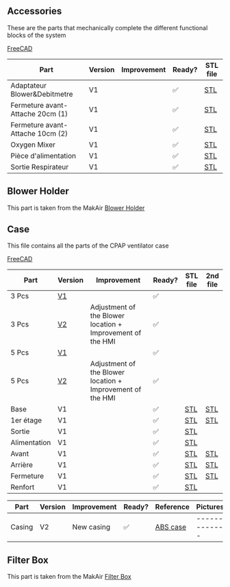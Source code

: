 ## Accessories

These are the parts that mechanically complete the different functional blocks of the system

[FreeCAD](https://github.com/makers-for-life/makair-cpap/blob/master/Parts-CPAP/Accessories/Accessories.FCStd)

| Part  | Version | Improvement | Ready? | STL file |
| ------------- | ------------- | ------------- | ------------- | ------------- |
| Adaptateur Blower&Debitmetre | V1 |  | ✅ | [STL](https://github.com/makers-for-life/makair-cpap/blob/master/Parts-CPAP/Accessories/Adaptateur_Blower_Debitmetre.stl) |
|  Fermeture avant-Attache 20cm (1) | V1 |  | ✅ | [STL](https://github.com/makers-for-life/makair-cpap/blob/master/Parts-CPAP/Accessories/Fermeture_avant-Attache.stl) |
|  Fermeture avant-Attache 10cm (2) | V1 |  | ✅ | [STL](https://github.com/makers-for-life/makair-cpap/blob/master/Parts-CPAP/Accessories/Fermeture_avant-Attache2.stl) |
|  Oxygen Mixer | V1 |  | ✅ | [STL](https://github.com/makers-for-life/makair-cpap/blob/master/Parts-CPAP/Accessories/Oxygen_Mixer.stl) |
|  Pièce d'alimentation | V1 |  | ✅ | [STL](https://github.com/makers-for-life/makair-cpap/blob/master/Parts-CPAP/Accessories/Piece_Alim.stl) |
|  Sortie Respirateur | V1 |  | ✅ | [STL](https://github.com/makers-for-life/makair-cpap/blob/master/Parts-CPAP/Accessories/Sortie_respirateur.stl) |


## Blower Holder

This part is taken from the MakAir [Blower Holder](https://github.com/makers-for-life/makair-parts/tree/master/src/blower-holder)

## Case

This file contains all the parts of the CPAP ventilator case

[FreeCAD](https://github.com/makers-for-life/makair-cpap/blob/master/Parts-CPAP/Case/Bo%C3%AEtier.FCStd)

| Part  | Version | Improvement | Ready? | STL file | 2nd file |
| ------------- | ------------- | ------------- | ------------- | ------------- | ------------- |
| 3 Pcs | [V1](https://github.com/makers-for-life/makair-cpap/tree/master/Parts-CPAP/Case/3Pcs-V1) |  | ✅ | |
| 3 Pcs  | [V2](https://github.com/makers-for-life/makair-cpap/tree/master/Parts-CPAP/Case/3Pcs-V2) | Adjustment of the Blower location + Improvement of the HMI | ✅ | |
| 5 Pcs  | [V1](https://github.com/makers-for-life/makair-cpap/tree/master/Parts-CPAP/Case/5Pcs-V1) |  | ✅ | |
| 5 Pcs | [V2](https://github.com/makers-for-life/makair-cpap/tree/master/Parts-CPAP/Case/5Pcs-V2) | Adjustment of the Blower location + Improvement of the HMI | ✅ | |
|  Base | V1 |  | ✅ | [STL](https://github.com/makers-for-life/makair-cpap/blob/master/Parts-CPAP/Case/Base_1.stl) | [STL](https://github.com/makers-for-life/makair-cpap/blob/master/Parts-CPAP/Case/Base_2.stl)
|  1er étage | V1 |  | ✅ | [STL](https://github.com/makers-for-life/makair-cpap/blob/master/Parts-CPAP/Case/1er_etage_1.stl) | [STL](https://github.com/makers-for-life/makair-cpap/blob/master/Parts-CPAP/Case/1er_etage_2.stl)
|  Sortie | V1 |  | ✅ | [STL](https://github.com/makers-for-life/makair-cpap/blob/master/Parts-CPAP/Case/Fa%C3%A7ade_Sortie.stl) |
|  Alimentation | V1 |  | ✅ | [STL](https://github.com/makers-for-life/makair-cpap/blob/master/Parts-CPAP/Case/Fa%C3%A7ade_alim.stl) |
|  Avant | V1 |  | ✅ | [STL](https://github.com/makers-for-life/makair-cpap/blob/master/Parts-CPAP/Case/Fa%C3%A7ade_avant1.stl) | [STL](https://github.com/makers-for-life/makair-cpap/blob/master/Parts-CPAP/Case/Fa%C3%A7ade_avant2.stl)
|  Arrière | V1 |  | ✅ | [STL](https://github.com/makers-for-life/makair-cpap/blob/master/Parts-CPAP/Case/Fa%C3%A7ade_arriere_1.stl) | [STL](https://github.com/makers-for-life/makair-cpap/blob/master/Parts-CPAP/Case/Fa%C3%A7ade_arriere_2.stl)
|  Fermeture | V1 |  | ✅ | [STL](https://github.com/makers-for-life/makair-cpap/blob/master/Parts-CPAP/Case/Fermeture_1.stl) | [STL](https://github.com/makers-for-life/makair-cpap/blob/master/Parts-CPAP/Case/Fermeture_2.stl)
|  Renfort | V1 |  | ✅ | [STL](https://github.com/makers-for-life/makair-cpap/blob/master/Parts-CPAP/Case/Renfort_Base.stl) |

| Part  | Version | Improvement | Ready? | Reference | Pictures |
| ------------- | ------------- | ------------- | ------------- | ------------- | ------------- |
| Casing | V2 | New casing | ✅ | [ABS case](https://fr.rs-online.com/web/p/boitiers-pour-usage-general/7739651) | ------------- |

## Filter Box

This part is taken from the MakAir [Filter Box](https://github.com/makers-for-life/makair-parts/tree/master/src/machine-filter-box)

